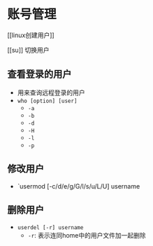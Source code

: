 # 账号管理

[[linux创建用户]] 

 [[su]] 切换用户

## 查看登录的用户

- 用来查询远程登录的用户
- `who [option] [user]`
  - `-a`
  - `-b`
  - `-d`
  - `-H` 
  - `-l` 
  - `-p` 
  
## 修改用户

- `usermod [-c/d/e/g/G/l/s/u/L/U] username

## 删除用户

- `userdel [-r] username` 
  - `-r`: 表示连同home中的用户文件加一起删除 